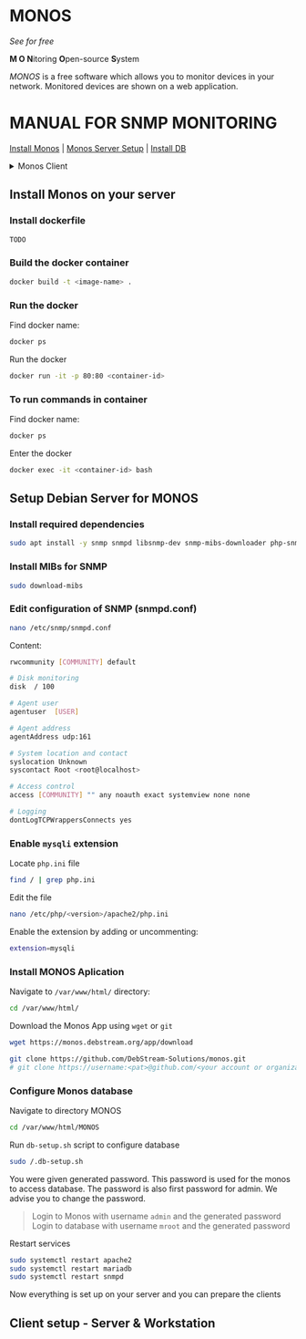 # MONOS
*See for free*

**M O N**itoring **O**pen-source **S**ystem


*MONOS* is a free software which allows you to monitor devices in your network. Monitored devices are shown on a web application.

# MANUAL FOR SNMP MONITORING


<a href="#install">Install Monos</a>  |  <a href="#monos-srv">Monos Server Setup</a>  |  <a href="#db">Install DB</a>
<details>
  <summary>Monos Client</summary>
  <a href="#station">Workstation/Server</a>  |  <a href="#router">Router</a>
</details>

## <a name="install">Install Monos on your server</a>

### Install dockerfile
```sh
TODO
```

### Build the docker container
```sh
docker build -t <image-name> .
```

### Run the docker
Find docker name:
```sh
docker ps
```
Run the docker
```sh
docker run -it -p 80:80 <container-id>
```


### To run commands in container
Find docker name:
```sh
docker ps
```

Enter the docker
```sh
docker exec -it <container-id> bash
```


## <a name="monos-srv">Setup Debian Server for MONOS</a>

### Install required dependencies
```sh
sudo apt install -y snmp snmpd libsnmp-dev snmp-mibs-downloader php-snmp php php-mysqli apache2 libapache2-mod-php mariadb-server 
```

### Install MIBs for SNMP
```sh
sudo download-mibs
```

### Edit configuration of SNMP (snmpd.conf)
```sh
nano /etc/snmp/snmpd.conf
```
Content:
```sh
rwcommunity [COMMUNITY] default

# Disk monitoring
disk  / 100

# Agent user
agentuser  [USER]

# Agent address
agentAddress udp:161

# System location and contact
syslocation Unknown
syscontact Root <root@localhost>

# Access control
access [COMMUNITY] "" any noauth exact systemview none none

# Logging
dontLogTCPWrappersConnects yes
```

### Enable `mysqli` extension
Locate `php.ini` file
```sh
find / | grep php.ini
```
Edit the file
```sh
nano /etc/php/<version>/apache2/php.ini
```
Enable the extension by adding or uncommenting:
```sh
extension=mysqli
```

### Install MONOS Aplication
Navigate to `/var/www/html/` directory:
```sh
cd /var/www/html/
```
Download the Monos App using `wget` or `git`
```sh
wget https://monos.debstream.org/app/download
```
```sh
git clone https://github.com/DebStream-Solutions/monos.git
# git clone https://username:<pat>@github.com/<your account or organization>/<repo>.git
```

### <a name="db">Configure Monos database</a>

Navigate to directory MONOS
```sh
cd /var/www/html/MONOS
```

Run `db-setup.sh` script to configure database
```sh
sudo /.db-setup.sh
```

You were given generated password. This password is used for the monos to access database. The password is also first password for admin. We advise you to change the password.

> Login to Monos with username `admin` and the generated password <br>
> Login to database with username `mroot` and the generated password


Restart services
```sh
sudo systemctl restart apache2
sudo systemctl restart mariadb
sudo systemctl restart snmpd
```

Now everything is set up on your server and you can prepare the clients


## Client setup - Server & Workstation

